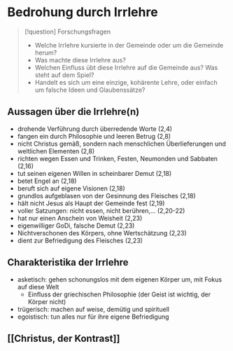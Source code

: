 # Bedrohung durch Irrlehre

> [!question] Forschungsfragen
> - Welche Irrlehre kursierte in der Gemeinde oder um die Gemeinde herum?
> - Was machte diese Irrlehre aus?
> - Welchen Einfluss übt diese Irrlehre auf die Gemeinde aus? Was steht auf dem Spiel?
> - Handelt es sich um eine einzige, kohärente Lehre, oder einfach um falsche Ideen und Glaubenssätze?

## Aussagen über die Irrlehre(n)

- drohende Verführung durch überredende Worte (2,4)
- fangen ein durch Philosophie und leeren Betrug (2,8)
- nicht Christus gemäß, sondern nach menschlichen Überlieferungen und weltlichen Elementen (2,8)
- richten wegen Essen und Trinken, Festen, Neumonden und Sabbaten (2,16)
- tut seinen eigenen Willen in scheinbarer Demut (2,18)
- betet Engel an (2,18)
- beruft sich auf eigene Visionen (2,18)
- grundlos aufgeblasen von der Gesinnung des Fleisches (2,18)
- hält nicht Jesus als Haupt der Gemeinde fest (2,19)
- voller Satzungen: nicht essen, nicht berühren,... (2,20-22)
- hat nur einen Anschein von Weisheit (2,23)
- eigenwilliger GoDi, falsche Demut (2,23)
- Nichtverschonen des Körpers, ohne Wertschätzung (2,23)
- dient zur Befriedigung des Fleisches (2,23)

## Charakteristika der Irrlehre

- asketisch: gehen schonungslos mit dem eigenen Körper um, mit Fokus auf diese Welt
	- Einfluss der griechischen Philosophie (der Geist ist wichtig, der Körper nicht)
- trügerisch: machen auf weise, demütig und spirituell 
- egoistisch: tun alles nur für ihre eigene Befriedigung

## [[Christus, der Kontrast]]